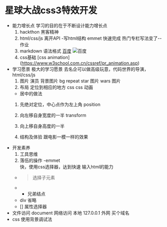 # 星球大战css3特效开发
- 能力增长点
  学习的目的在于不断设计能力增长点
  1. hackthon 黑客精神
  2. html/css/js 离开API
    -写html结构
     emmet 快速完成 热门专栏写法变了--作业
  3. markdown 语法格式
  [百度](http://www.baidu.com)
  ![百度](./images/color.jpg)
  4. css基础
   [css animation]
   (https://www.w3school.com.cn/cssref/pr_animation.asp)
- 学习愿景
  极大的学习愿景
  去名企可以做高级玩意，代码世界的导演，html/css/js
  1. 图片 演员
   背景图片 bg repeat
   star  图片
   wars  图片
  2. 布局
    定位到相应的地方
    css
    css 动画
   - 居中的做法
    1. 先绝对定位，中心点作为左上角 position
    2. 向左移自身宽度的一半 transform
    3. 向上移自身高度的一半 

  3. 结构及体验
    跟电影一模一样的效果
- 开发素养
  1. 工具思维  
  2. 落伍的操作 
  -emmet      
  快，使用css选择器，达到快速 输入html的能力
  - >选择子元素
  - + 兄弟结点
  - div 省略                                                                                                   
  - [] 属性选择器
- 文件访问
  document
  网络访问 本地 127.0.0.1
  外网  买个域名
- css 使用背景调试法
